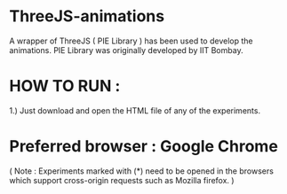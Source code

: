 # ThreeJS-animations
A wrapper of ThreeJS ( PIE Library ) has been used to develop the animations.
PIE Library was originally developed by IIT Bombay.
# HOW TO RUN : 
1.) Just download and open the HTML file of any of the experiments.

# Preferred browser : Google Chrome
( Note : Experiments marked with (*) need to be opened in the browsers which support cross-origin requests such as Mozilla firefox. )
